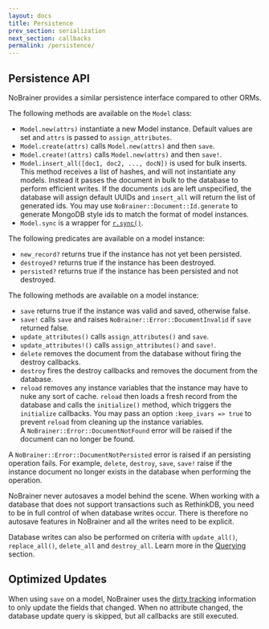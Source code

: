 ```yaml
---
layout: docs
title: Persistence
prev_section: serialization
next_section: callbacks
permalink: /persistence/
---
```


## Persistence API

NoBrainer provides a similar persistence interface compared to other ORMs.

The following methods are available on the `Model` class:

* `Model.new(attrs)` instantiate a new Model instance. Default values are set
  and `attrs` is passed to `assign_attributes`.
* `Model.create(attrs)` calls `Model.new(attrs)` and then `save`.
* `Model.create!(attrs)` calls `Model.new(attrs)` and then `save!`.
* `Model.insert_all([doc1, doc2, ..., docN])` is used for bulk inserts. This method
  receives a list of hashes, and will not instantiate any models. Instead it
  passes the document in bulk to the database to perform efficient writes.
  If the documents `id`s are left unspecified, the database will assign
  default UUIDs and `insert_all` will return the list of generated ids.
  You may use `NoBrainer::Document::Id.generate` to generate MongoDB style ids
  to match the format of model instances.
* `Model.sync` is a wrapper for [`r.sync()`](http://www.rethinkdb.com/api/ruby/#sync).

The following predicates are available on a model instance:

* `new_record?` returns true if the instance has not yet been persisted.
* `destroyed?` returns true if the instance has been destroyed.
* `persisted?` returns true if the instance has been persisted and not destroyed.

The following methods are available on a model instance:

* `save` returns true if the instance was valid and saved, otherwise false.
* `save!` calls `save` and raises `NoBrainer::Error::DocumentInvalid` if `save` returned false.
* `update_attributes()` calls `assign_attributes()` and `save`.
* `update_attributes!()` calls `assign_attributes()` and `save!`.
* `delete` removes the document from the database without firing the destroy
  callbacks.
* `destroy` fires the destroy callbacks and removes the document from the database.
* `reload` removes any instance variables that the instance may have to nuke any
  sort of cache. `reload` then loads a fresh record from the database and
  calls the `initialize()` method, which triggers the `initialize` callbacks.
  You may pass an option `:keep_ivars => true` to prevent `reload` from cleaning
  up the instance variables.  
  A `NoBrainer::Error::DocumentNotFound` error will be raised if the document
  can no longer be found.

A `NoBrainer::Error::DocumentNotPersisted` error is raised if an persisting operation fails.
For example, `delete`, `destroy`, `save`, `save!` raise if the instance document
no longer exists in the database when performing the operation.

NoBrainer never autosaves a model behind the scene. When working with a
database that does not support transactions such as RethinkDB, you need to be in
full control of when database writes occur. There is therefore no autosave
features in NoBrainer and all the writes need to be explicit.

Database writes can also be performed on criteria with `update_all()`,
`replace_all()`, `delete_all` and `destroy_all`.
Learn more in the [Querying](/docs/querying) section.

## Optimized Updates

When using `save` on a model, NoBrainer uses the [dirty tracking](/docs/dirty_tracking)
information to only update the fields that changed. When no attribute changed,
the database update query is skipped, but all callbacks are still executed.
